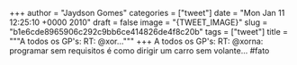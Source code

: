 
+++
author = "Jaydson Gomes"
categories = ["tweet"]
date = "Mon Jan 11 12:25:10 +0000 2010"
draft = false
image = "{TWEET_IMAGE}"
slug = "b1e6cde8965906c292c9bb6ce414826de4f8c20b"
tags = ["tweet"]
title = """A todos os GP's: RT: @xor..."""
+++
A todos os GP's: RT: @xorna: programar sem requisitos é como dirigir um carro sem volante... #fato

